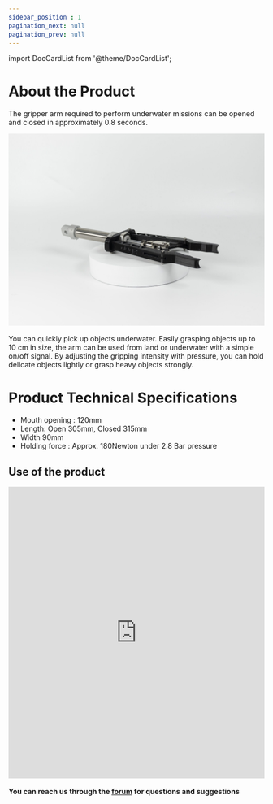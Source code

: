 ```yaml
---
sidebar_position : 1
pagination_next: null
pagination_prev: null
---
```


import DocCardList from '@theme/DocCardList';

# About the Product

The gripper arm required to perform underwater missions can be opened and closed in approximately 0.8 seconds. 

![Pneumatic Gripper](./image/IMG_5779-scaled.jpg)

You can quickly pick up objects underwater. Easily grasping objects up to 10 cm in size, the arm can be used from land or underwater with a simple on/off signal. By adjusting the gripping intensity with pressure, you can hold delicate objects lightly or grasp heavy objects strongly.


# Product Technical Specifications

- Mouth opening : 120mm
- Length: Open 305mm, Closed 315mm
- Width 90mm  
- Holding force : Approx. 180Newton under 2.8 Bar pressure

## Use of the product

<iframe width="100%" height="574" src="https://www.youtube.com/embed/rv21GLY30Vw" title="180 NEWTON GRIP POWER | Degz Underwater Pinomatic Gripper Arm Reviewed !" frameborder="0" allow="accelerometer; autoplay; clipboard-write; encrypted-media; gyroscope; picture-in-picture; web-share" allowfullscreen></iframe>


**You can reach us through the [forum](https://forum.degzrobotics.com/) for questions and suggestions**
<DocCardList />
